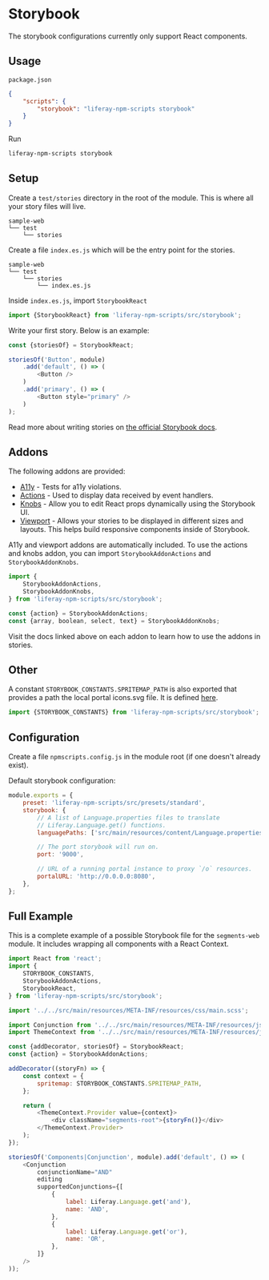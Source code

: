 # Storybook

The storybook configurations currently only support React components.

## Usage

`package.json`

```json
{
	"scripts": {
		"storybook": "liferay-npm-scripts storybook"
	}
}
```

Run

```sh
liferay-npm-scripts storybook
```

## Setup

Create a `test/stories` directory in the root of the module. This is where all your story files will live.

```
sample-web
└── test
    └── stories
```

Create a file `index.es.js` which will be the entry point for the stories.

```
sample-web
└── test
    └── stories
        └── index.es.js
```

Inside `index.es.js`, import `StorybookReact`

```javascript
import {StorybookReact} from 'liferay-npm-scripts/src/storybook';
```

Write your first story. Below is an example:

```javascript
const {storiesOf} = StorybookReact;

storiesOf('Button', module)
    .add('default', () => (
        <Button />
    )
    .add('primary', () => (
        <Button style="primary" />
    )
);
```

Read more about writing stories on [the official Storybook docs](https://storybook.js.org/docs/basics/writing-stories/).

## Addons

The following addons are provided:

-   [A11y](https://github.com/storybookjs/storybook/tree/master/addons/a11y) - Tests for a11y violations.
-   [Actions](https://github.com/storybookjs/storybook/tree/master/addons/actions) - Used to display data received by event handlers.
-   [Knobs](https://github.com/storybookjs/storybook/tree/master/addons/knobs) - Allow you to edit React props dynamically using the Storybook UI.
-   [Viewport](https://github.com/storybookjs/storybook/tree/master/addons/viewport) - Allows your stories to be displayed in different sizes and layouts. This helps build responsive components inside of Storybook.

A11y and viewport addons are automatically included. To use the actions and knobs addon, you can import `StorybookAddonActions` and `StorybookAddonKnobs`.

```javascript
import {
	StorybookAddonActions,
	StorybookAddonKnobs,
} from 'liferay-npm-scripts/src/storybook';

const {action} = StorybookAddonActions;
const {array, boolean, select, text} = StorybookAddonKnobs;
```

Visit the docs linked above on each addon to learn how to use the addons in stories.

## Other

A constant `STORYBOOK_CONSTANTS.SPRITEMAP_PATH` is also exported that provides a path the local portal icons.svg file. It is defined [here](./index.js#L11-L14).

```javascript
import {STORYBOOK_CONSTANTS} from 'liferay-npm-scripts/src/storybook';
```

## Configuration

Create a file `npmscripts.config.js` in the module root (if one doesn't already exist).

Default storybook configuration:

```javascript
module.exports = {
	preset: 'liferay-npm-scripts/src/presets/standard',
	storybook: {
		// A list of Language.properties files to translate
		// Liferay.Language.get() functions.
		languagePaths: ['src/main/resources/content/Language.properties'],

		// The port storybook will run on.
		port: '9000',

		// URL of a running portal instance to proxy `/o` resources.
		portalURL: 'http://0.0.0.0:8080',
	},
};
```

## Full Example

This is a complete example of a possible Storybook file for the `segments-web` module. It includes wrapping all components with a React Context.

```javascript
import React from 'react';
import {
	STORYBOOK_CONSTANTS,
	StorybookAddonActions,
	StorybookReact,
} from 'liferay-npm-scripts/src/storybook';

import '../../src/main/resources/META-INF/resources/css/main.scss';

import Conjunction from '../../src/main/resources/META-INF/resources/js/components/criteria_builder/Conjunction.es';
import ThemeContext from '../../src/main/resources/META-INF/resources/js/ThemeContext.es';

const {addDecorator, storiesOf} = StorybookReact;
const {action} = StorybookAddonActions;

addDecorator((storyFn) => {
	const context = {
		spritemap: STORYBOOK_CONSTANTS.SPRITEMAP_PATH,
	};

	return (
		<ThemeContext.Provider value={context}>
			<div className="segments-root">{storyFn()}</div>
		</ThemeContext.Provider>
	);
});

storiesOf('Components|Conjunction', module).add('default', () => (
	<Conjunction
		conjunctionName="AND"
		editing
		supportedConjunctions={[
			{
				label: Liferay.Language.get('and'),
				name: 'AND',
			},
			{
				label: Liferay.Language.get('or'),
				name: 'OR',
			},
		]}
	/>
));
```

